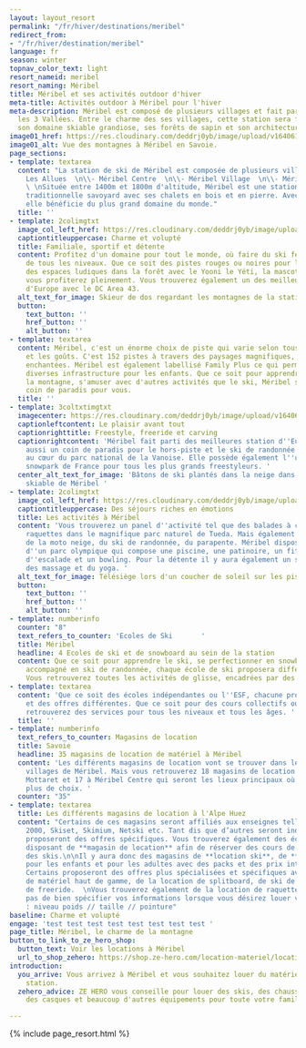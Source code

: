 ```yaml
---
layout: layout_resort
permalink: "/fr/hiver/destinations/meribel"
redirect_from:
- "/fr/hiver/destination/meribel"
language: fr
season: winter
topnav_color_text: light
resort_nameid: meribel
resort_naming: Méribel
title: Méribel et ses activités outdoor d'hiver
meta-title: Activités outdoor à Méribel pour l'hiver
meta-description: Méribel est composé de plusieurs villages et fait parti du domaine
  les 3 Vallées. Entre le charme des ses villages, cette station sera féérique avec
  son domaine skiable grandiose, ses forêts de sapin et son architecture.
image01_href: https://res.cloudinary.com/deddrj0yb/image/upload/v1640611880/website/resorts/meribel/spurwing-agency-k_4m9_0PO3Q-unsplash_zjsfry.jpg
image01_alt: Vue des montagnes à Méribel en Savoie.
page_sections:
- template: textarea
  content: "La station de ski de Méribel est composée de plusieurs villages :  \n\\-
    Les Allues  \n\\- Méribel Centre  \n\\- Méribel Village  \n\\- Méribel Mottaret
    \ \nSituée entre 1400m et 1800m d'altitude, Méribel est une station au charme
    traditionnelle savoyard avec ses chalets en bois et en pierre. Avec les 3 vallées,
    elle bénéficie du plus grand domaine du monde."
  title: ''
- template: 2colimgtxt
  image_col_left_href: https://res.cloudinary.com/deddrj0yb/image/upload/v1640611854/website/resorts/meribel/antwon-i-bPsY__UVZHA-unsplash_zx4fs5.jpg
  captiontitleuppercase: Charme et volupté
  title: Familiale, sportif et détente
  content: Profitez d'un domaine pour tout le monde, où faire du ski fera le bonheur
    de tous les niveaux. Que ce soit des pistes rouges ou noires pour les plus sportifs,
    des espaces ludiques dans la forêt avec le Yooni le Yéti, la mascotte de Méribel,
    vous profiterez pleinement. Vous trouverez également un des meilleurs snowpark
    d'Europe avec le DC Area 43.
  alt_text_for_image: Skieur de dos regardant les montagnes de la station de Méribel
  button:
    text_button: ''
    href_button: ''
    alt_button: ''
- template: textarea
  content: Méribel, c'est un énorme choix de piste qui varie selon tous les niveaux
    et les goûts. C'est 152 pistes à travers des paysages magnifiques, des forêts
    enchantées. Méribel est également labellisé Family Plus ce qui permet d'avoir
    diverses infrastructure pour les enfants. Que ce soit pour apprendre le ski, découvrir
    la montagne, s'amuser avec d'autres activités que le ski, Méribel sera un petit
    coin de paradis pour vous.
  title: ''
- template: 3coltxtimgtxt
  imagecenter: https://res.cloudinary.com/deddrj0yb/image/upload/v1640612369/website/resorts/meribel/adrien-613m3PPmssA-unsplash_t5lzyn.jpg
  captionleftcontent: Le plaisir avant tout
  captionrighttitle: Freestyle, freeride et carving
  captionrightcontent: 'Méribel fait parti des meilleures station d''Europe. C''est
    aussi un coin de paradis pour le hors-piste et le ski de randonnée avec ses montagnes
    au cœur du parc national de la Vanoise. Elle possède également l''un des meilleures
    snowpark de France pour tous les plus grands freestyleurs. '
  center_alt_text_for_image: 'Bâtons de ski plantés dans la neige dans le domaine
    skiable de Méribel '
- template: 2colimgtxt
  image_col_left_href: https://res.cloudinary.com/deddrj0yb/image/upload/v1640611898/website/resorts/meribel/adrien-W_Qx14PIXw8-unsplash_averf1.jpg
  captiontitleuppercase: Des séjours riches en émotions
  title: Les activités à Méribel
  content: 'Vous trouverez un panel d''activité tel que des balades à cheval, de la
    raquettes dans le magnifique parc naturel de Tueda. Mais également du ski de fond,
    de la moto neige, du ski de randonnée, du parapente. Méribel dispose également
    d''un parc olympique qui compose une piscine, une patinoire, un fitness, un mur
    d''escalade et un bowling. Pour la détente il y aura également un spa ainsi que
    des massage et du yoga. '
  alt_text_for_image: Télésiège lors d'un coucher de soleil sur les pistes de Méribel
  button:
    text_button: ''
    href_button: ''
    alt_button: ''
- template: numberinfo
  counter: "8"
  text_refers_to_counter: 'Ecoles de Ski       '
  title: Méribel
  headline: 4 Ecoles de ski et de snowboard au sein de la station
  content: Que ce soit pour apprendre le ski, se perfectionner en snowboard ou être
    accompagné en ski de randonnée, chaque école de ski proposera différentes offres.
    Vous retrouverez toutes les activités de glisse, encadrées par des moniteurs.
- template: textarea
  content: 'Que ce soit des écoles indépendantes ou l''ESF, chacune propose des services
    et des offres différentes. Que ce soit pour des cours collectifs ou privées, vous
    retrouverez des services pour tous les niveaux et tous les âges. '
  title: ''
- template: numberinfo
  text_refers_to_counter: Magasins de location
  title: Savoie
  headline: 35 magasins de location de matériel à Méribel
  content: 'Les différents magasins de location vont se trouver dans les différents
    villages de Méribel. Mais vous retrouverez 18 magasins de location de ski à Méribel
    Mottaret et 17 à Méribel Centre qui seront les lieux principaux où trouver le
    plus de choix. '
  counter: "35"
- template: textarea
  title: Les différents magasins de location à l'Alpe Huez
  content: "Certains de ces magasins seront affiliés aux enseignes telles que Sport
    2000, Skiset, Skimium, Netski etc. Tant dis que d’autres seront indépendants et
    proposeront des offres spécifiques. Vous trouverez également des écoles de ski
    disposant de **magasin de location** afin de réserver des cours de ski et de louer
    des skis.\n\nIl y aura donc des magasins de **location ski**, de **location snowboard**
    pour les enfants et pour les adultes avec des packs et des prix intéressants.
    Certains proposeront des offres plus spécialisées et spécifiques avec de la location
    de matériel haut de gamme, de la location de splitboard, de ski de randonnée et
    de freeride.  \nVous trouverez également de la location de raquette et de luge.\n\nN’oubliez
    pas de bien spécifier vos informations lorsque vous désirez louer votre matériel
    : niveau poids // taille // pointure"
baseline: Charme et volupté
engage: 'test test test test test test test test '
page_title: Méribel, le charme de la montagne
button_to_link_to_ze_hero_shop:
  button_text: Voir les locations à Méribel
  url_to_shop_zehero: https://shop.ze-hero.com/location-materiel/location-ski/location-ski-enfant?station=meribel&equipmentslug=%2Flocation-ski&rental_quality=0&oldslug=%2Flocation-ski&subslug=%2Flocation-ski-adulte&start-date=25%2F12%2F2021&number_rental_days=1
introduction:
  you_arrive: Vous arrivez à Méribel et vous souhaitez louer du matériel dans cette
    station.
  zehero_advice: ZE HERO vous conseille pour louer des skis, des chaussures de ski,
    des casques et beaucoup d'autres équipements pour toute votre famille

---
```

{% include page_resort.html %}